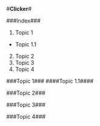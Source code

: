 #**Clicker**#

###Index###
1. Topic 1
  + Topic 1.1
2. Topic 2
3. Topic 3
4. Topic 4

###Topic 1###
####Topic 1.1####

###Topic 2###

###Topic 3###

###Topic 4###

